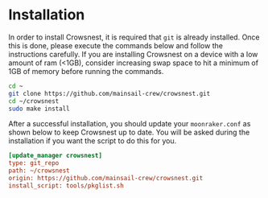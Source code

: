 # Installation

In order to install Crowsnest, it is required that `git` is already installed. Once this is done, please execute the commands below and follow the instructions carefully.
If you are installing Crowsnest on a device with a low amount of ram (<1GB), consider increasing swap space to hit a minimum of 1GB of memory before running the commands.

```bash
cd ~
git clone https://github.com/mainsail-crew/crowsnest.git
cd ~/crowsnest
sudo make install
```

After a successful installation, you should update your `moonraker.conf` as shown below to keep Crowsnest up to date. You will be asked during the installation if you want the script to do this for you.

```ini
[update_manager crowsnest]
type: git_repo
path: ~/crowsnest
origin: https://github.com/mainsail-crew/crowsnest.git
install_script: tools/pkglist.sh
```
